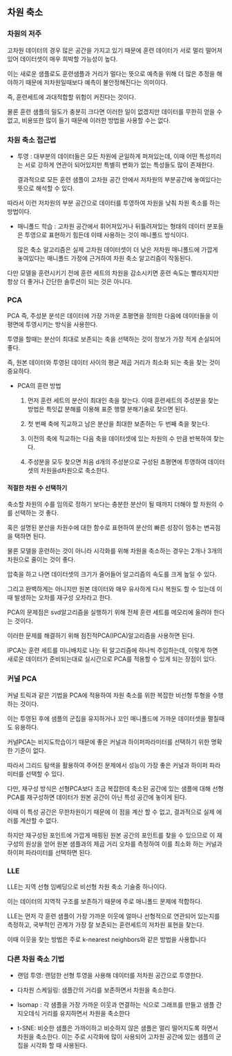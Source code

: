 ## 차원 축소

### 차원의 저주

고차원 데이터의 경우 많은 공간을 가지고 있기 때문에 훈련 데이터가 서로 멀리 떨어져있어 데이터셋이 매우 희박할 가능성이 높다.

이는 새로운 샘플로도 훈련샘플과 거리가 멀다는 뜻으로 예측을 위해 더 많은 추정을 해야하기 때문에 저차원일때보다 예측이 불안정해진다는 의미이다.

즉, 훈련세트에 과대적합할 위험이 커진다는 것이다.

물론 훈련 샘플의 밀도가 충분히 크다면 이러한 일이 없겠지만 데이터를 무한히 얻을 수 없고, 비용또한 많이 들기 때문에 이러한 방법을 사용할 수는 없다.

### 차원 축소 접근법

-	투영 : 대부분의 데이터들은 모든 차원에 균일하게 퍼져있는데, 이때 어떤 특성끼리는 서로 강하게 연관이 되어있지만 특별히 변화가 없는 특성들도 많이 존재한다.

 	결과적으로 모든 훈련 샘플이 고차원 공간 안에서 저차원의 부분공간에 놓여있다는 뜻으로 해석할 수 있다.

  따라서 이런 저차원의 부분 공간으로 데이터를 투영하여 차원을 낮춰 차원 축소를 하는 방법이다.

-	매니폴드 학습 : 고차원 공간에서 휘어져있거나 뒤틀려져있는 형태의 데이터 분포들은 투영으로 표현하기 힘든데 이때 사용하는 것이 매니폴드 방식이다.

 	많은 축소 알고리즘은 실제 고차원 데이터셋이 더 낮은 저차원 매니폴드에 가깝게 놓여있다는 매니폴드 가정에 근거하여 차원 축소 알고리즘이 작동된다.

다만 모델을 훈련시키기 전에 훈련 세트의 차원을 감소시키면 훈련 속도는 빨라지지만 항상 더 좋거나 간단한 솔루션이 되는 것은 아니다.

### PCA

PCA 즉, 주성분 분석은 데이터에 가장 가까운 초평면을 정의한 다음에 데이터들을 이 평면에 투영시키는 방식을 사용한다.

투영을 할때는 분산이 최대로 보존되는 축을 선택하는 것이 정보가 가장 적게 손실되어 좋다.

즉, 원본 데이터와 투영된 데이터 사이의 평균 제곱 거리가 최소화 되는 축을 찾는 것이 중요하다.

 - PCA의 훈련 방법
   
   1. 먼저 훈련 세트의 분산이 최대인 축을 찾는다.
      이때 훈련세트의 주성분을 찾는 방법은 특잇값 분해를 이용해 표준 행렬 분해기술로 찾으면 된다.
      
   2. 첫 번째 축에 직교하고 남은 분산을 최대한 보존하는 두 번째 축을 찾는다.
      
   3. 이전의 축에 직교하는 다음 축을 데이터셋에 있는 차원의 수 만큼 반복하여 찾는다.
  
   4. 주성분을 모두 찾으면 처음 d개의 주성분으로 구성된 초평면에 투영하여 데이터셋의 차원을d차원으로 축소한다.

#### 적절한 차원 수 선택하기

축소할 차원의 수를 임의로 정하기 보다는 충분한 분산이 될 때까지 더해야 할 차원의 수를 선택하는 것 좋다.

혹은 설명된 분산을 차원수에 대한 함수로 표현하여 분산의 빠른 성장이 멈추는 변곡점을 택하면 된다.

물론 모델을 훈련하는 것이 아니라 시각화를 위해 차원을 축소하는 경우는 2개나 3개의 차원으로 줄이는 것이 좋다.

압축을 하고 나면 데이터셋의 크기가 줄어들어 알고리즘의 속도를 크게 높일 수 있다.

그리고 완벽하게는 아니지만 원본 데이터와 매우 유사하게 다시 복원도 할 수 있는데 이때 발생하는 오차를 재구성 오차라고 한다.

PCA의 문제점은 svd알고리즘을 실행하기 위해 전체 훈련 세트를 메모리에 올려야 한다는 것이다.

이러한 문제를 해결하기 위해 점진적PCA(IPCA)알고리즘을 사용하면 된다.

IPCA는 훈련 세트를 미니배치로 나눈 뒤 알고리즘에 하나씩 주입하는데, 이렇게 하면 새로운 데이터가 준비되는대로 실시간으로 PCA를 적용할 수 있게 되는 장점이 있다.

### 커널 PCA

커널 트릭과 같은 기법을 PCA에 적용하여 차원 축소를 위한 복잡한 비선형 투형을 수행하는 것이다.

이는 투영된 후에 샘플의 군집을 유지하거나 꼬인 매니폴드에 가까운 데이터셋을 펼칠때도 유용하다.

커널PCA는 비지도학습이기 때문에 좋은 커널과 하이퍼파라미터를 선택하기 위한 명확한 기준이 없다.

따라서 그리드 탐색을 활용하여 주어진 문제에서 성능이 가장 좋은 커널과 하이퍼 파라미터를 선택할 수 있다.

다만, 재구성 방식은 선형PCA보다 조금 복잡한데 축소된 공간에 있는 샘플에 대해 선형PCA를 재구성하면 데이터가 원본 공간이 아닌 특성 공간에 놓이게 된다.

이때 이 특성 공간은 무한차원이기 때문에 이 점을 계산 할 수 없고, 결과적으로 실제 에러를 계산할 수 없다.

하지만 재구성된 포인트에 가깝게 매핑된 원본 공간의 포인트를 찾을 수 있으므로 이 재구성의 원상을 얻어 원본 샘플과의 제곱 거리 오차를 측정하여 이를 최소화 하는 커널과 하이퍼 파라미터를 선택하면 된다.

### LLE

LLE는 지역 선형 임베딩으로 비선형 차원 축소 기술중 하나이다.

이는 데이터의 지역적 구조를 보존하기 때문에 주로 매니폴드 문제에 적합하다.

LLE는 먼저 각 훈련 샘플이 가장 가까운 이웃에 얼마나 선형적으로 연관되어 있는지를 측정하고, 국부적인 관계가 가장 잘 보존되는 훈련세트의 저차원 표현을 찾는다. 

이때 이웃을 찾는 방법은 주로 k-nearest neighbors와 같은 방법을 사용합니다

### 다른 차원 축소 기법

-	랜덤 투영: 랜덤한 선형 투영을 사용해 데이터를 저차원 공간으로 투영한다.

-	다차원 스케일링: 샘플간의 거리를 보존하면서 차원을 축소한다.

-	Isomap : 각 샘플을 가장 가까운 이웃과 연결하는 식으로 그래프를 만들고 샘플 간 지오데식 거리를 유지하면서 차원을 축소한다

-	t-SNE: 비슷한 샘플은 가까이하고 비슷하지 않은 샘플은 멀리 떨어지도록 하면서 차원을 축소한다.
  이는 주로 시각화에 많이 사용되어 고차원 공간에 있는 샘플의 군집을 시각화 할 때 사용된다.

